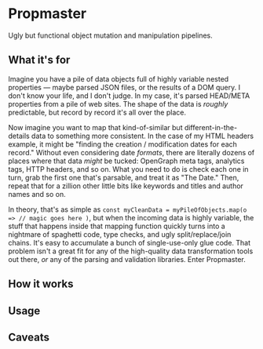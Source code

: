 # Propmaster

Ugly but functional object mutation and manipulation pipelines.

## What it's for

Imagine you have a pile of data objects full of highly variable nested properties — maybe parsed JSON files, or the results of a DOM query. I don't know your life, and I don't judge. In my case, it's parsed HEAD/META properties from a pile of web sites. The shape of the data is *roughly* predictable, but record by record it's all over the place.

Now imagine you want to map that kind-of-similar but different-in-the-details data to something more consistent. In the case of my HTML headers example, it might be "finding the creation / modification dates for each record." Without even considering date *formats*, there are literally dozens of places where that data *might* be tucked: OpenGraph meta tags, analytics tags, HTTP headers, and so on. What you need to do is check each one in turn, grab the first one that's parsable, and treat it as "The Date." Then, repeat that for a zillion other little bits like keywords and titles and author names and so on.

 In theory, that's as simple as `const myCleanData = myPileOfObjects.map(o => // magic goes here )`, but when the incoming data is highly variable, the stuff that happens inside that mapping function quickly turns into a nightmare of spaghetti code, type checks, and ugly split/replace/join chains. It's easy to accumulate a bunch of single-use-only glue code. That problem isn't a great fit for any of the high-quality data transformation tools out there, *or* any of the parsing and validation libraries. Enter Propmaster.

## How it works

## Usage

## Caveats
